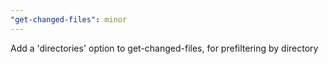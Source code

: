 ```yaml
---
"get-changed-files": minor
---
```


Add a 'directories' option to get-changed-files, for prefiltering by directory
